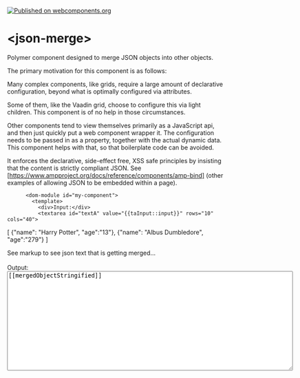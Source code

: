 [![Published on webcomponents.org](https://img.shields.io/badge/webcomponents.org-published-blue.svg)](https://www.webcomponents.org/element/bahrus/json-merge)

# \<json-merge\>

Polymer component designed to merge JSON objects into other objects.

The primary motivation for this component is as follows:

Many complex components, like grids, require a large amount of declarative configuration, beyond what is optimally configured via attributes.

Some of them, like the Vaadin grid, choose to configure this via light children.  This component is of no help in those circumstances.

Other components tend to view themselves primarily as a JavaScript api, and then just quickly put a web component wrapper it.  The configuration needs to be passed in as a property, together with the actual dynamic data.  This component helps with that, so that boilerplate code can be avoided.

It enforces the declarative, side-effect free, XSS safe principles by insisting that the content is strictly compliant JSON.  See [https://www.ampproject.org/docs/reference/components/amp-bind] (other examples of allowing JSON to be embedded within a page).

<!--
```
<custom-element-demo>
  <template>
                  <link rel="import" href="../json-merge-sync.html">
              <!-- use <link async rel="import" href="../json-merge.html">
               if you want to prevent blocking -->
          
          <dom-module id="my-component">
            <template>
              <div>Input:</div>
              <textarea id="textA" value="{{taInput::input}}" rows="10" cols="40">
[
  {"name": "Harry Potter", "age":"13"},
  {"name": "Albus Dumbledore", "age":"279"}
]
              </textarea>
              <br>
              <div>See markup to see json text that is getting merged...</div>
              <br>
              <json-merge  watch="[[jsonInput]]" wrap-object-with-path="data" result="{{mergedObject}}">
                <script type="application/json">
                [{
                  "columns":[
                      {"id": "index",       "name": "Index",      "field": "index"},
                      {"id": "isActive",    "name": "Active",     "field": "isActive"},
                      {"id": "balance",     "name": "Balance",    "field": "balance", "formatter":  "${refs.testFormatter}"},
                      {"id": "age",         "name": "Age",        "field": "age"},
                      {"id": "eyeColor",    "name": "Eye Color",  "field": "eyeColor"},
                      {"id": "name",        "name": "Name",       "field": "name"},
                      {"id": "gender",      "name": "Gender",     "field": "gender"},
                      {"id": "company",     "name":"Company",     "field": "company"}
                  ],
                  "gridOptions":{
                      "enableCellNavigation": true,
                      "enableColumnReorder": false
                  }
                }]
                </script>
              </json-merge>
              <div>Output:</div>
              <textarea rows="15" cols="80">[[mergedObjectStringified]]</textarea>
            </template>
          </dom-module>
          <script>
            class MyComponent extends Polymer.Element{
              static get is(){return 'my-component';}
              static get properties(){
                return {
                  taInput: {
                    type: String,
                    observer: 'convertTextAreaToJSON'
                  },
                  jsonInput:{
                    type: Object
                  },
                  mergedObject:{
                    type: Object,
                    observer: 'onMergedObjectChanges'
                  },
                  mergedObjectStringified:{
                    type: String,
                  }
                }
              }
              convertTextAreaToJSON(){
                try{
                  var json = JSON.parse(this.$.textA.value);
                  this.jsonInput = json;
                }catch(e){
                  console.warn({invalidJson:e});
                }
                
              }
              onMergedObjectChanges(){
                this.mergedObjectStringified = JSON.stringify(this.mergedObject);
              }
              ready(){
                super.ready();
                this.convertTextAreaToJSON();
              }
            }
            customElements.define(MyComponent.is, MyComponent);
          </script>
          <my-component></my-component>
  </template>
</custom-element-demo>
```
-->
```html
<my-component></my-component>
```

## Install the Polymer-CLI

First, make sure you have the [Polymer CLI](https://www.npmjs.com/package/polymer-cli) installed. Then run `polymer serve` to serve your element locally.

## Viewing Your Element

```
$ polymer serve
```

## Running Tests

```
$ polymer test
```

Your application is already set up to be tested via [web-component-tester](https://github.com/Polymer/web-component-tester). Run `polymer test` to run your application's test suite locally.
